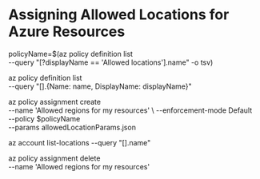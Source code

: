 # Assigning Allowed Locations for Azure Resources

policyName=$(az policy definition list \
  --query "[?displayName == 'Allowed locations'].name" -o tsv)


az policy definition list \
  --query "[].{Name: name, DisplayName: displayName}"


az policy assignment create \
  --name 'Allowed regions for my resources' \ 
  --enforcement-mode Default \
  --policy $policyName \
  --params allowedLocationParams.json


az account list-locations --query "[].name"



az policy assignment delete \
  --name 'Allowed regions for my resources'